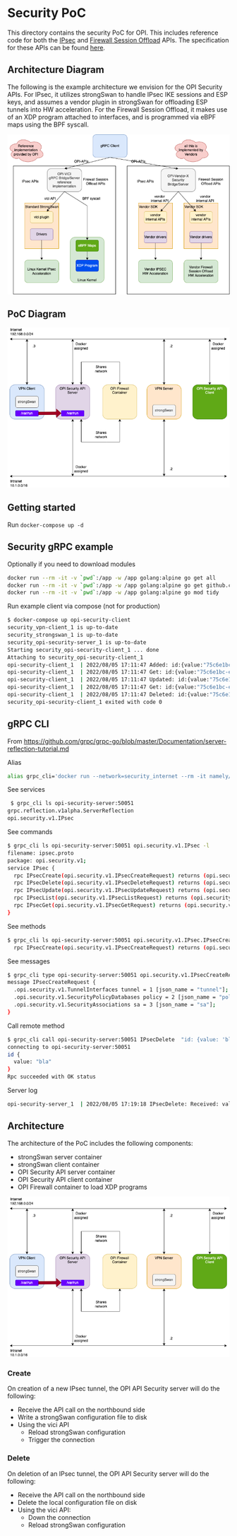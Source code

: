 # Security PoC

This directory contains the security PoC for OPI. This includes reference code
for both the [IPsec](https://github.com/opiproject/opi-api/blob/main/security/proto/ipsec.proto)
and [Firewall Session Offload](https://github.com/opiproject/opi-api/blob/main/security/proto/openoffload.proto)
APIs. The specification for these APIs can be found
[here](https://github.com/opiproject/opi-api/blob/main/security/proto/autogen.md).

## Architecture Diagram

The following is the example architecture we envision for the OPI Security
APIs. For IPsec, it utilizes strongSwan to handle IPsec IKE sessions and ESP
keys, and assumes a vendor plugin in strongSwan for offloading ESP tunnels into
HW acceleration. For the Firewall Session Offload, it makes use of an XDP
program attached to interfaces, and is programmed via eBPF maps using the BPF
syscall.

![OPI Security Architcture](sec-architecture.drawio.png)

## PoC Diagram

![OPI Security PoC Components](opi-security-poc.drawio.png)

## Getting started

Run `docker-compose up -d`

## Security gRPC example

Optionally if you need to download modules

```bash
docker run --rm -it -v `pwd`:/app -w /app golang:alpine go get all
docker run --rm -it -v `pwd`:/app -w /app golang:alpine go get github.com/opiproject/opi-api/security/proto
docker run --rm -it -v `pwd`:/app -w /app golang:alpine go mod tidy
```

Run example client via compose (not for production)

```bash
$ docker-compose up opi-security-client
security_vpn-client_1 is up-to-date
security_strongswan_1 is up-to-date
security_opi-security-server_1 is up-to-date
Starting security_opi-security-client_1 ... done
Attaching to security_opi-security-client_1
opi-security-client_1  | 2022/08/05 17:11:47 Added: id:{value:"75c6e1bc-efed-4044-9888-d3b3503eb786"}
opi-security-client_1  | 2022/08/05 17:11:47 Get: id:{value:"75c6e1bc-efed-4044-9888-d3b3503eb786"}
opi-security-client_1  | 2022/08/05 17:11:47 Updated: id:{value:"75c6e1bc-efed-4044-9888-d3b3503eb786"}
opi-security-client_1  | 2022/08/05 17:11:47 Get: id:{value:"75c6e1bc-efed-4044-9888-d3b3503eb786"}
opi-security-client_1  | 2022/08/05 17:11:47 Deleted: id:{value:"75c6e1bc-efed-4044-9888-d3b3503eb786"}
security_opi-security-client_1 exited with code 0
```

## gRPC CLI

From <https://github.com/grpc/grpc-go/blob/master/Documentation/server-reflection-tutorial.md>

Alias

```bash
alias grpc_cli='docker run --network=security_internet --rm -it namely/grpc-cli'
```

See services

```bash
 $ grpc_cli ls opi-security-server:50051
grpc.reflection.v1alpha.ServerReflection
opi.security.v1.IPsec
```

See commands

```bash
$ grpc_cli ls opi-security-server:50051 opi.security.v1.IPsec -l
filename: ipsec.proto
package: opi.security.v1;
service IPsec {
  rpc IPsecCreate(opi.security.v1.IPsecCreateRequest) returns (opi.security.v1.IPsecCreateResponse) {}
  rpc IPsecDelete(opi.security.v1.IPsecDeleteRequest) returns (opi.security.v1.IPsecDeleteResponse) {}
  rpc IPsecUpdate(opi.security.v1.IPsecUpdateRequest) returns (opi.security.v1.IPsecUpdateResponse) {}
  rpc IPsecList(opi.security.v1.IPsecListRequest) returns (opi.security.v1.IPsecListResponse) {}
  rpc IPsecGet(opi.security.v1.IPsecGetRequest) returns (opi.security.v1.IPsecGetResponse) {}
}
```

See methods

```bash
$ grpc_cli ls opi-security-server:50051 opi.security.v1.IPsec.IPsecCreate -l
  rpc IPsecCreate(opi.security.v1.IPsecCreateRequest) returns (opi.security.v1.IPsecCreateResponse) {}
```

See messages

```bash
$ grpc_cli type opi-security-server:50051 opi.security.v1.IPsecCreateRequest
message IPsecCreateRequest {
  .opi.security.v1.TunnelInterfaces tunnel = 1 [json_name = "tunnel"];
  .opi.security.v1.SecurityPolicyDatabases policy = 2 [json_name = "policy"];
  .opi.security.v1.SecurityAssociations sa = 3 [json_name = "sa"];
}
```

Call remote method

```bash
$ grpc_cli call opi-security-server:50051 IPsecDelete  "id: {value: 'bla'}"
connecting to opi-security-server:50051
id {
  value: "bla"
}
Rpc succeeded with OK status
```

Server log

```bash
opi-security-server_1  | 2022/08/05 17:19:18 IPsecDelete: Received: value:"bla"
```

## Architecture

The architecture of the PoC includes the following components:

* strongSwan server container
* strongSwan client container
* OPI Security API server container
* OPI Security API client container
* OPI Firewall container to load XDP programs

![OPI Security PoC Components](opi-security-poc.drawio.png)

### Create

On creation of a new IPsec tunnel, the OPI API Security server will do the
following:

* Receive the API call on the northbound side
* Write a strongSwan configuration file to disk
* Using the vici API
  * Reload strongSwan configuration
  * Trigger the connection

### Delete

On deletion of an IPsec tunnel, the OPI API Security server will do the
following:

* Receive the API call on the northbound side
* Delete the local configuration file on disk
* Using the vici API:
  * Down the connection
  * Reload strongSwan configuration
